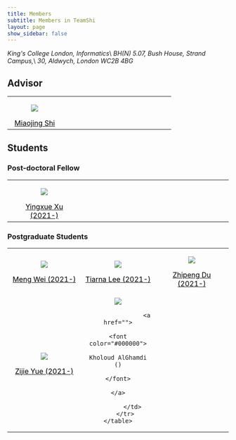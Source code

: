 ```yaml
---
title: Members
subtitle: Members in TeamShi
layout: page
show_sidebar: false
---
```

*King's College London, Informatics*\\
*BH(N) 5.07, Bush House, Strand Campus,*\\
*30, Aldwych, London WC2B 4BG*
## Advisor
<div>
    <table>
        <tr align="center">
            <td width="30%">
                            <figure class="image is-128x128">
                              <img class="is-rounded" src="https://www.kcl.ac.uk/importedimages/schools/nms/informatics/miaojing-shi-profile.x850d2601.png?w=320&h=296&crop=160,160,79,20&f=webp">
                            </figure>
                            <a href="https://sites.google.com/site/miaojingshi/home">
                                <font color="#000000">
                                Miaojing Shi
                                </font>
                            </a> 
            </td>
            <td width="30%"></td>
            <td width="30%"></td>
        </tr>
    </table>

</div>

## Students

### Post-doctoral Fellow
<div>
    <table width="50%">
        <tr align="center">
           <td width="30%">
                <figure class="image is-128x128">
                  <img class="is-rounded" src="https://bulma.io/images/placeholders/128x128.png">
                </figure>
                <a href="">
                    <font color="#000000">
                    Yingxue Xu (2021-)
                    </font>
                </a>       
           </td>
           <td width="30%"></td>
           <td width="30%"></td>
        </tr>
    </table>
    
</div>


### Postgraduate Students
<div>
    <table>
        <tr align="center">
            <td width="30%">
                <figure class="image is-128x128">
                  <img class="is-rounded" src="https://bulma.io/images/placeholders/128x128.png">
                </figure>
                <a href="">
                    <font color="#000000">
                    Meng Wei (2021-)
                    </font>
                </a>
            </td>
            <td width="30%">
                <figure class="image is-128x128">
                   <img class="is-rounded" src="https://bulma.io/images/placeholders/128x128.png">
                </figure>
                <a href="">
                    <font color="#000000">
                    Tiarna Lee (2021-)
                    </font>
                </a>
            </td>
            <td width="30%">
                <figure class="image is-128x128">
                  <img class="is-rounded" src="https://bulma.io/images/placeholders/128x128.png">
                </figure>            
                    <a href="">
                        <font color="#000000">
                        Zhipeng Du (2021-)
                        </font>
                    </a>
            </td>
        </tr>
        <tr align="center">
            <td>
            <figure class="image is-128x128">
              <img class="is-rounded" src="https://bulma.io/images/placeholders/128x128.png">
            </figure>
            <a href="">
                <font color="#000000">
                Zijie Yue (2021-)
                </font>
            </a>
            </td>
            <td>
                <figure class="image is-128x128">
                  <img class="is-rounded" src="https://bulma.io/images/placeholders/128x128.png">
                </figure>
    
                    <a href="">
                        <font color="#000000">
                        Kholoud AlGhamdi ()
                        </font>
                    </a>
                
            </td>
        </tr>
    </table>
</div>



